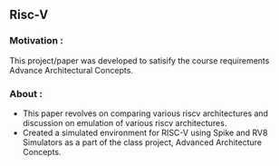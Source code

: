 ## Risc-V

### Motivation :
This project/paper was developed to satisify the course requirements Advance Architectural Concepts.

### About :
- This paper revolves on comparing various riscv architectures and discussion on emulation of various riscv architectures.  
- Created a simulated environment for RISC-V using Spike and RV8 Simulators as a part of the class project, Advanced Architecture Concepts.
